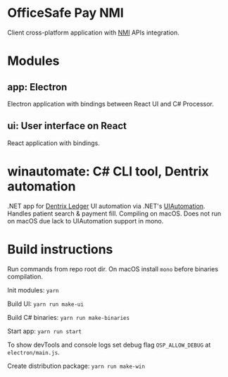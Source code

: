 # OfficeSafe Pay NMI

Client cross-platform application with 
 [NMI](https://secure.networkmerchants.com/gw/merchants/resources/integration/integration_portal.php#integration_overview) APIs integration.

# Modules

## app: Electron

Electron application with bindings between React UI and C# Processor.

## ui: User interface on React

React application with bindings.

# winautomate: C# CLI tool, Dentrix automation

.NET app for [Dentrix Ledger](https://www.dentrix.com/articles/show/4895) 
 UI automation via .NET's [UIAutomation](https://docs.microsoft.com/en-us/dotnet/framework/ui-automation/ui-automation-overview). 
 Handles patient search & payment fill.
 Compiling on macOS. Does not run on macOS due lack to UIAutomation support in mono.

# Build instructions

Run commands from repo root dir.
 On macOS install `mono` before binaries compilation.

Init modules: 
```yarn```

Build UI: 
```yarn run make-ui```

Build C# binaries:
```yarn run make-binaries```

Start app:
```yarn run start```

To show devTools and console logs set debug flag `OSP_ALLOW_DEBUG` at `electron/main.js`.

Create distribution package:
```yarn run make-win```
